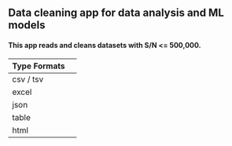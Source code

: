 ## Data cleaning app for data analysis  and ML models 

#### This app reads and cleans datasets with S/N <= 500,000.

| Type Formats |            |
| -------------|:----------:|
|  csv / tsv   |            |
|  excel       |            |
|  json        |            |
|  table       |            |
|  html        |            |

